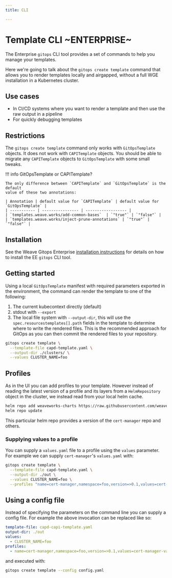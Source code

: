 ```yaml
---
title: CLI

---
```




# Template CLI ~ENTERPRISE~

The Enterprise `gitops` CLI tool provides a set of commands to help you manage your templates.

Here we're going to talk about the `gitops create template` command that allows
you to render templates locally and airgapped, without a full WGE installation
in a Kubernetes cluster.

## Use cases

- In CI/CD systems where you want to render a template and then use the raw output in a pipeline
- For quickly debugging templates

## Restrictions

The `gitops create template` command only works with `GitOpsTemplate` objects.
It does not work with `CAPITemplate` objects. You should be able to migrate any
`CAPITemplate` objects to `GitOpsTemplate` with some small tweaks.

!!! info
    GitOpsTemplate or CAPITemplate?

    The only difference between `CAPITemplate` and `GitOpsTemplate` is the default
    value of these two annotations:

    | Annotation | default value for `CAPITemplate` | default value for `GitOpsTemplate` |
    | ----------- | ---------------- | ------------------ |
    | `templates.weave.works/add-common-bases`  | `"true"` | `"false"` |
    | `templates.weave.works/inject-prune-annotations` | `"true"` | `"false"` |

## Installation

See the Weave Gitops Enterprise [installation instructions](../enterprise/install-enterprise.md#7-install-the-cli) for details on how to install the EE `gitops` CLI tool.

## Getting started

Using a local `GitOpsTemplate` manifest with required parameters exported in the
environment, the command can render the template to one of the following:
1. The current kubecontext directly (default)
1. stdout with `--export`
1. The local file system with `--output-dir`, this will use the
	`spec.resourcestemplates[].path` fields in the template to determine where to
	write the rendered files.
	This is the recommended approach for GitOps as you can then commit the
	rendered files to your repository.

```bash
gitops create template \
  --template-file capd-template.yaml \
  --output-dir ./clusters/ \
  --values CLUSTER_NAME=foo
```

## Profiles

As in the UI you can add profiles to your template. However instead of reading
the latest version of a profile and its layers from a `HelmRepository` object
in the cluster, we instead read from your local helm cache.

```bash
helm repo add weaveworks-charts https://raw.githubusercontent.com/weaveworks/weave-gitops-profile-examples/gh-pages
helm repo update
```

This particular helm repo provides a version of the `cert-manager` repo and others.

### Supplying values to a profile

You can supply a `values.yaml` file to a profile using the `values` parameter.
For example we can supply `cert-manager`'s `values.yaml` with:

```bash
gitops create template \
  --template-file capd-template.yaml \
  --output-dir ./out \
  --values CLUSTER_NAME=foo \
  --profiles "name=cert-manager,namespace=foo,version=>0.1,values=cert-manager-values.yaml"
```

## Using a config file

Instead of specifying the parameters on the command line you can supply a
config file. For example the above invocation can be replaced like so:

```yaml title=config.yaml
template-file: capd-capi-template.yaml
output-dir: ./out
values:
  - CLUSTER_NAME=foo
profiles:
  - name=cert-manager,namespace=foo,version=>0.1,values=cert-manager-values.yaml
```

and executed with:

```bash
gitops create template --config config.yaml
```
